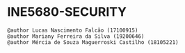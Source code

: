 # INE5680-SECURITY

```
@author Lucas Nascimento Falcão (17100915)
@author Mariany Ferreira da Silva (19200646)
@author Mércia de Souza Maguerroski Castilho (18105221)
```
